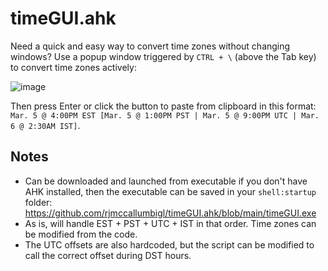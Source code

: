 # timeGUI.ahk
Need a quick and easy way to convert time zones without changing windows? Use a popup window triggered by `CTRL + \` (above the Tab key) to convert time zones actively:

![image](https://user-images.githubusercontent.com/15747450/156899966-8456dbba-c147-4509-ac18-c6bb5e98a98d.png)


Then press Enter or click the button to paste from clipboard in this format: `Mar. 5 @ 4:00PM EST [Mar. 5 @ 1:00PM PST | Mar. 5 @ 9:00PM UTC | Mar. 6 @ 2:30AM IST]`.

 ## Notes
* Can be downloaded and launched from executable if you don't have AHK installed, then the executable can be saved in your `shell:startup` folder: https://github.com/rjmccallumbigl/timeGUI.ahk/blob/main/timeGUI.exe
* As is, will handle EST + PST + UTC + IST in that order. Time zones can be modified from the code.
* The UTC offsets are also hardcoded, but the script can be modified to call the correct offset during DST hours.
